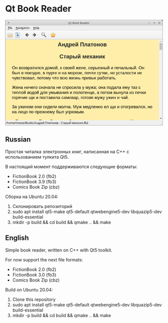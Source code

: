 # Qt Book Reader #

![Screenshot](./screenshot.png)

## Russian ##
Простая читалка электронных книг, написанная на C++ с использованием тулкита Qt5.

В настоящий момент поддерживаются следующие форматы:
* FictionBook 2.0 (fb2)
* FictionBook 3.9 (fb3)
* Comics Book Zip (cbz)

Сборка на Ubuntu 20.04:
1. Склонировать репозиторий
2. sudo apt install qt5-make qt5-default qtwebengine5-dev libquazip5-dev build-essential
3. mkdir -p build && cd build && qmake .. && make

## English ##
Simple book reader, written on C++ with Qt5 toolkit.

For now support the next file formats:
* FictionBook 2.0 (fb2)
* FictionBook 3.0 (fb3)
* Comics Book Zip (cbz)

Build on Ubuntu 20.04:
1. Clone this repository
2. sudo apt install qt5-make qt5-default qtwebengine5-dev libquazip5-dev build-essential
3. mkdir -p build && cd build && qmake .. && make

